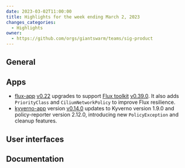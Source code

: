 ```yaml
---
date: 2023-03-02T11:00:00
title: Highlights for the week ending March 2, 2023
changes_categories:
  - Highlights
owner:
  - https://github.com/orgs/giantswarm/teams/sig-product
---
```


## General

## Apps

- [flux-app](https://github.com/giantswarm/flux-app) [v0.22](https://github.com/giantswarm/flux-app/releases/tag/v0.22.0) upgrades to support [Flux toolkit](https://github.com/fluxcd/flux2) [v0.39.0](https://github.com/fluxcd/flux2/releases/tag/v0.39.0). It also adds `PriorityClass` and `CiliumNetworkPolicy` to improve Flux resilience.
- [kyverno-app](https://github.com/giantswarm/kyverno-app) version [v0.14.0](https://github.com/giantswarm/kyverno-app/blob/main/CHANGELOG.md#0140---2023-02-23) updates to Kyverno version 1.9.0 and policy-reporter version 2.12.0, introducing new `PolicyException` and cleanup features.

## User interfaces

## Documentation

